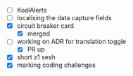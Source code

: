 * [ ] KoalAlerts
* [ ] localising the data capture fields
* [x] circuit breaker card
  * [x] merged
* [ ] working on ADR for translation toggle
  * [x] PR up
* [x] short z1 sesh
* [x] marking coding challenges
